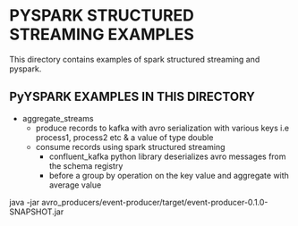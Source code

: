 # PYSPARK STRUCTURED STREAMING EXAMPLES #
This directory contains examples of spark structured streaming and pyspark.

## PyYSPARK EXAMPLES IN THIS DIRECTORY ##
* aggregate_streams
    * produce records to kafka with avro serialization with various keys i.e process1, process2 etc & a value of type double
    * consume records using spark structured streaming
        - confluent_kafka python library deserializes avro messages from the schema registry
        - before a group by operation on the key value and aggregate with average value  

java -jar avro_producers/event-producer/target/event-producer-0.1.0-SNAPSHOT.jar 

